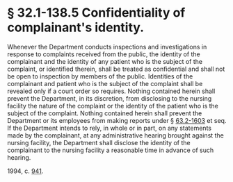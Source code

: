 # § 32.1-138.5 Confidentiality of complainant's identity.

<p>Whenever the Department conducts inspections and investigations in response to complaints received from the public, the identity of the complainant and the identity of any patient who is the subject of the complaint, or identified therein, shall be treated as confidential and shall not be open to inspection by members of the public. Identities of the complainant and patient who is the subject of the complaint shall be revealed only if a court order so requires. Nothing contained herein shall prevent the Department, in its discretion, from disclosing to the nursing facility the nature of the complaint or the identity of the patient who is the subject of the complaint. Nothing contained herein shall prevent the Department or its employees from making reports under § <a href='http://law.lis.virginia.gov/vacode/63.2-1603/'>63.2-1603</a> et seq. If the Department intends to rely, in whole or in part, on any statements made by the complainant, at any administrative hearing brought against the nursing facility, the Department shall disclose the identity of the complainant to the nursing facility a reasonable time in advance of such hearing.</p><p>1994, c. <a href='http://lis.virginia.gov/cgi-bin/legp604.exe?941+ful+CHAP0941'>941</a>.</p>